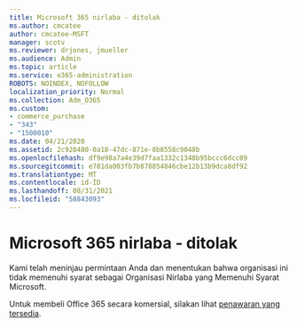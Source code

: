 ```yaml
---
title: Microsoft 365 nirlaba - ditolak
ms.author: cmcatee
author: cmcatee-MSFT
manager: scotv
ms.reviewer: drjones, jmueller
ms.audience: Admin
ms.topic: article
ms.service: o365-administration
ROBOTS: NOINDEX, NOFOLLOW
localization_priority: Normal
ms.collection: Adm_O365
ms.custom:
- commerce_purchase
- "343"
- "1500010"
ms.date: 04/21/2020
ms.assetid: 2c928480-0a18-47dc-871e-8b8558c9048b
ms.openlocfilehash: df9e98a7a4e39d7faa1332c1348b95bccc6dcc09
ms.sourcegitcommit: e781da003fb7b878854846cbe12b13b9dca8df92
ms.translationtype: MT
ms.contentlocale: id-ID
ms.lasthandoff: 08/31/2021
ms.locfileid: "58843093"
---
```

# <a name="microsoft-365-for-nonprofits---declined"></a>Microsoft 365 nirlaba - ditolak

Kami telah meninjau permintaan Anda dan menentukan bahwa organisasi ini tidak memenuhi syarat sebagai Organisasi Nirlaba yang Memenuhi Syarat Microsoft.
  
Untuk membeli Office 365 secara komersial, silakan lihat [penawaran yang tersedia](https://portal.office.com/AdminPortal/Home).
